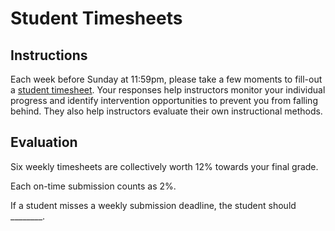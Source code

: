 # Student Timesheets

## Instructions

Each week before Sunday at 11:59pm, please take a few moments to fill-out a [student timesheet](#_______). Your responses help instructors monitor your individual progress and identify intervention opportunities to prevent you from falling behind. They also help instructors evaluate their own instructional methods.

## Evaluation

Six weekly timesheets are collectively worth 12% towards your final grade.

Each on-time submission counts as 2%.

If a student misses a weekly submission deadline, the student should ________.
